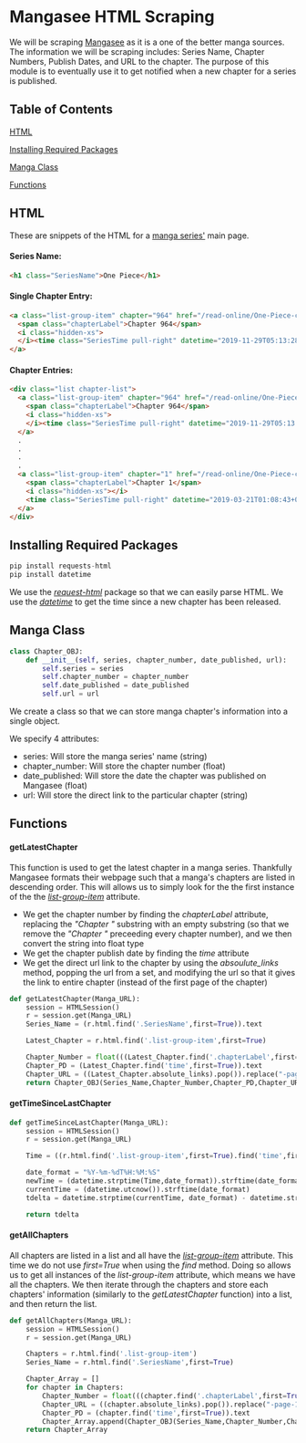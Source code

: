 # Mangasee HTML Scraping
We will be scraping [Mangasee](https://mangaseeonline.us) as it is a one of the better manga sources. The information we will be scraping includes: Series Name, Chapter Numbers, Publish Dates, and URL to the chapter. The purpose of this module is to eventually use it to get notified when a new chapter for a series is published.

## Table of Contents
[HTML](https://github.com/gricoj/Mangasee-HTML-Scraping#html)

[Installing Required Packages](https://github.com/gricoj/Mangasee-HTML-Scraping#installing-required-packages)

[Manga Class](https://github.com/gricoj/Mangasee-HTML-Scraping#manga-class)

[Functions](https://github.com/gricoj/Mangasee-HTML-Scraping#functions)

## HTML
These are snippets of the HTML for a [manga series'](https://mangaseeonline.us/manga/One-Piece) main page.
#### Series Name:
```html
<h1 class="SeriesName">One Piece</h1>
```
#### Single Chapter Entry:
```html
<a class="list-group-item" chapter="964" href="/read-online/One-Piece-chapter-964-page-1.html" title="Read One Piece Chapter 964 For Free Online">
  <span class="chapterLabel">Chapter 964</span>
  <i class="hidden-xs">
  </i><time class="SeriesTime pull-right" datetime="2019-11-29T05:13:28+00:00" datestring="20191129">11/29/2019</time>
</a>
```
#### Chapter Entries:
```html
<div class="list chapter-list">
  <a class="list-group-item" chapter="964" href="/read-online/One-Piece-chapter-964-page-1.html" title="Read One Piece Chapter 964 For Free Online">
    <span class="chapterLabel">Chapter 964</span>
    <i class="hidden-xs">
    </i><time class="SeriesTime pull-right" datetime="2019-11-29T05:13:28+00:00" datestring="20191129">11/29/2019</time>
  </a>
  .
  .
  .
  .
  <a class="list-group-item" chapter="1" href="/read-online/One-Piece-chapter-1-page-1.html" title="Read One Piece Chapter 1 For Free Online">
    <span class="chapterLabel">Chapter 1</span>
    <i class="hidden-xs"></i>
    <time class="SeriesTime pull-right" datetime="2019-03-21T01:08:43+00:00" datestring="20190321">03/21/2019</time>
  </a>
</div>
```

## Installing Required Packages
```python
pip install requests-html
pip install datetime
```
We use the [*request-html*](https://requests-html.kennethreitz.org/) package so that we can easily parse HTML. We use the [*datetime*](https://docs.python.org/3/library/datetime.html) to get the time since a new chapter has been released.

## Manga Class
```python
class Chapter_OBJ:
    def __init__(self, series, chapter_number, date_published, url):
        self.series = series
        self.chapter_number = chapter_number
        self.date_published = date_published
        self.url = url
```
We create a class so that we can store manga chapter's information into a single object. 

We specify 4 attributes: 
- series: Will store the manga series' name (string)
- chapter_number: Will store the chapter number (float)
- date_published: Will store the date the chapter was published on Mangasee (float)
- url: Will store the direct link to the particular chapter (string)

## Functions
#### getLatestChapter
This function is used to get the latest chapter in a manga series. Thankfully Mangasee formats their webpage such that a manga's chapters are listed in descending order. This will allows us to simply look for the the first instance of the the [*list-group-item*](https://github.com/gricoj/Mangasee-HTML-Scraping#single-chapter-entry) attribute. 
- We get the chapter number by finding the *chapterLabel* attribute, replacing the *"Chapter "* substring with an empty substring (so that we remove the *"Chapter "* preceeding every chapter number), and we then convert the string into float type
- We get the chapter publish date by finding the *time* attribute
- We get the direct url link to the chapter by using the *absoulute_links* method, popping the url from a set, and modifying the url so that it gives the link to entire chapter (instead of the first page of the chapter)
```python
def getLatestChapter(Manga_URL):
    session = HTMLSession()
    r = session.get(Manga_URL)
    Series_Name = (r.html.find('.SeriesName',first=True)).text

    Latest_Chapter = r.html.find('.list-group-item',first=True)

    Chapter_Number = float(((Latest_Chapter.find('.chapterLabel',first=True)).text).replace("Chapter ",""))
    Chapter_PD = (Latest_Chapter.find('time',first=True)).text
    Chapter_URL = ((Latest_Chapter.absolute_links).pop()).replace("-page-1","")
    return Chapter_OBJ(Series_Name,Chapter_Number,Chapter_PD,Chapter_URL)
```
#### getTimeSinceLastChapter
```python
def getTimeSinceLastChapter(Manga_URL):
    session = HTMLSession()
    r = session.get(Manga_URL)

    Time = ((r.html.find('.list-group-item',first=True).find('time',first=True).html).split('"')[3]).split("+")[0]

    date_format = "%Y-%m-%dT%H:%M:%S"
    newTime = (datetime.strptime(Time,date_format)).strftime(date_format)
    currentTime = (datetime.utcnow()).strftime(date_format)
    tdelta = datetime.strptime(currentTime, date_format) - datetime.strptime(newTime, date_format)

    return tdelta
```
#### getAllChapters
All chapters are listed in a list and all have the [*list-group-item*](https://github.com/gricoj/Mangasee-HTML-Scraping#chapter-entries) attribute. This time we do not use *first=True* when using the *find* method. Doing so allows us to get all instances of the *list-group-item* attribute, which means we have all the chapters. We then iterate through the chapters and store each chapters' information (similarly to the *getLatestChapter* function) into a list, and then return the list.
```python
def getAllChapters(Manga_URL):
    session = HTMLSession()
    r = session.get(Manga_URL)

    Chapters = r.html.find('.list-group-item')
    Series_Name = r.html.find('.SeriesName',first=True)

    Chapter_Array = []
    for chapter in Chapters:
        Chapter_Number = float(((chapter.find('.chapterLabel',first=True)).text).replace("Chapter ",""))
        Chapter_URL = ((chapter.absolute_links).pop()).replace("-page-1","")
        Chapter_PD = (chapter.find('time',first=True)).text
        Chapter_Array.append(Chapter_OBJ(Series_Name,Chapter_Number,Chapter_PD,Chapter_URL))
    return Chapter_Array
```
